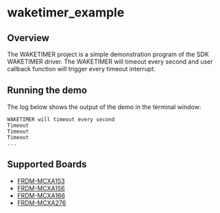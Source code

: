 # waketimer_example

## Overview
The WAKETIMER project is a simple demonstration program of the SDK WAKETIMER driver. 
The WAKETIMER will timeout every second and user callback function will trigger every timeout interrupt.

## Running the demo
The log below shows the output of the demo in the terminal window:
~~~~~~~~~~~~~~~~~~~~~~~~~~~~~~~~~~~
WAKETIMER will timeout every second
Timeout
Timeout
Timeout
...
~~~~~~~~~~~~~~~~~~~~~~~~~~~~~~~~~~~

## Supported Boards
- [FRDM-MCXA153](../../_boards/frdmmcxa153/driver_examples/waketimer/example_board_readme.md)
- [FRDM-MCXA156](../../_boards/frdmmcxa156/driver_examples/waketimer/example_board_readme.md)
- [FRDM-MCXA166](../../_boards/frdmmcxa166/driver_examples/waketimer/example_board_readme.md)
- [FRDM-MCXA276](../../_boards/frdmmcxa276/driver_examples/waketimer/example_board_readme.md)
